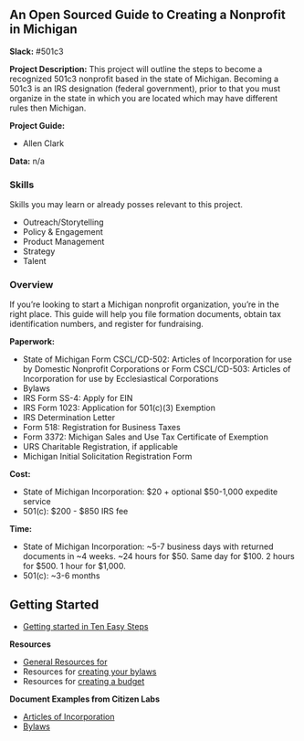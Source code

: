 ## An Open Sourced Guide to Creating a Nonprofit in Michigan

**Slack:** #501c3

**Project Description:** This project will outline the steps to become a recognized 501c3 nonprofit based in the state of Michigan. Becoming a 501c3 is an IRS designation (federal government), prior to that you must organize in the state in which you are located which may have different rules then Michigan.

**Project Guide:**  

* Allen Clark

**Data:** n/a

### Skills
Skills you may learn or already posses relevant to this project.

* Outreach/Storytelling
* Policy & Engagement
* Product Management
* Strategy
* Talent

### Overview
If you’re looking to start a Michigan nonprofit organization, you’re in the right place. This guide will help you file formation documents, obtain tax identification numbers, and register for fundraising.

**Paperwork:**
- State of Michigan Form CSCL/CD-502: Articles of Incorporation for use by Domestic Nonprofit Corporations or Form CSCL/CD-503: Articles of Incorporation for use by Ecclesiastical Corporations
- Bylaws
- IRS Form SS-4: Apply for EIN
- IRS Form 1023: Application for 501(c)(3) Exemption
- IRS Determination Letter
- Form 518: Registration for Business Taxes
- Form 3372: Michigan Sales and Use Tax Certificate of Exemption
- URS Charitable Registration, if applicable
- Michigan Initial Solicitation Registration Form

**Cost:**
- State of Michigan Incorporation: $20 + optional $50-1,000 expedite service
- 501(c): $200 - $850 IRS fee

**Time:**
- State of Michigan Incorporation: ~5-7 business days with returned documents in ~4 weeks. ~24 hours for $50. Same day for $100. 2 hours for $500. 1 hour for $1,000.
- 501(c): ~3-6 months

## Getting Started

- [Getting started in Ten Easy Steps](https://github.com/citizenlabsgr/opensourced-nonprofit/blob/master/nonprofit-steps.md)

**Resources**
 - [General Resources for](https://github.com/citizenlabsgr/opensourced-nonprofit/blob/master/501c3-Resources.md)
 - Resources for [creating your bylaws](https://github.com/citizenlabsgr/opensourced-nonprofit/blob/master/Bylaws-Resources.md)
 - Resources for [creating a budget](https://github.com/citizenlabsgr/opensourced-nonprofit/blob/master/Budget-Preperation.md)

 **Document Examples from Citizen Labs**
 - [Articles of Incorporation](https://github.com/citizenlabsgr/opensourced-nonprofit/blob/master/articles-incorporation.md)
 - [Bylaws](https://github.com/citizenlabsgr/opensourced-nonprofit/blob/master/bylaws.md)
